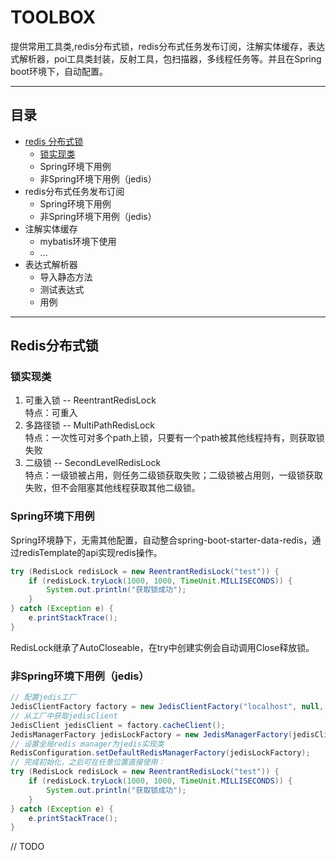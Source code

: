 TOOLBOX
===========================
提供常用工具类,redis分布式锁，redis分布式任务发布订阅，注解实体缓存，表达式解析器，poi工具类封装，反射工具，包扫描器，多线程任务等。并且在Spring boot环境下，自动配置。

****
## 目录
* [redis 分布式锁](#Redis分布式锁)
    * [锁实现类](#锁实现类)
    * Spring环境下用例
    * 非Spring环境下用例（jedis）
* redis分布式任务发布订阅
    * Spring环境下用例
    * 非Spring环境下用例（jedis）
* 注解实体缓存
    * mybatis环境下使用
    * ...
* 表达式解析器
    * 导入静态方法
    * 测试表达式
    * 用例
-----------

Redis分布式锁
-----------
### 锁实现类
1. 可重入锁 -- ReentrantRedisLock<br/>
    特点：可重入
2. 多路径锁 -- MultiPathRedisLock<br/>
    特点：一次性可对多个path上锁，只要有一个path被其他线程持有，则获取锁失败
3. 二级锁 -- SecondLevelRedisLock<br/>
    特点：一级锁被占用，则任务二级锁获取失败；二级锁被占用则，一级锁获取失败，但不会阻塞其他线程获取其他二级锁。

### Spring环境下用例
Spring环境静下，无需其他配置，自动整合spring-boot-starter-data-redis，通过redisTemplate的api实现redis操作。
```Java
try (RedisLock redisLock = new ReentrantRedisLock("test")) {
    if (redisLock.tryLock(1000, 1000, TimeUnit.MILLISECONDS)) {
        System.out.println("获取锁成功");
    }
} catch (Exception e) {
    e.printStackTrace();
}
```
RedisLock继承了AutoCloseable，在try中创建实例会自动调用Close释放锁。

### 非Spring环境下用例（jedis）
```Java
// 配置jedis工厂
JedisClientFactory factory = new JedisClientFactory("localhost", null, null, null);
// 从工厂中获取jedisClient
JedisClient jedisClient = factory.cacheClient();
JedisManagerFactory jedisLockFactory = new JedisManagerFactory(jedisClient);
// 设置全局redis manager为jedis实现类
RedisConfiguration.setDefaultRedisManagerFactory(jedisLockFactory);
// 完成初始化，之后可在任意位置直接使用：
try (RedisLock redisLock = new ReentrantRedisLock("test")) {
    if (redisLock.tryLock(1000, 1000, TimeUnit.MILLISECONDS)) {
        System.out.println("获取锁成功");
    }
} catch (Exception e) {
    e.printStackTrace();
}
```

// TODO